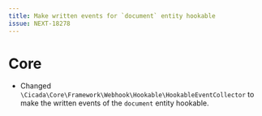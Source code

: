 ```yaml
---
title: Make written events for `document` entity hookable
issue: NEXT-18278
---
```

# Core
* Changed `\Cicada\Core\Framework\Webhook\Hookable\HookableEventCollector` to make the written events of the `document` entity hookable.
